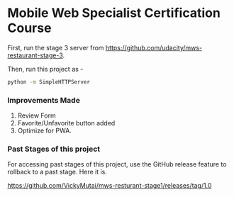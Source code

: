# Mobile Web Specialist Certification Course

First, run the stage 3 server from https://github.com/udacity/mws-restaurant-stage-3.

Then, run this project as - 

```sh
python -m SimpleHTTPServer
```


### Improvements Made
1. Review Form
2. Favorite/Unfavorite button added
3. Optimize for PWA.


### Past Stages of this project

For accessing past stages of this project, use the GitHub release feature to rollback to a past stage.
Here it is.

https://github.com/VickyMutai/mws-resturant-stage1/releases/tag/1.0
